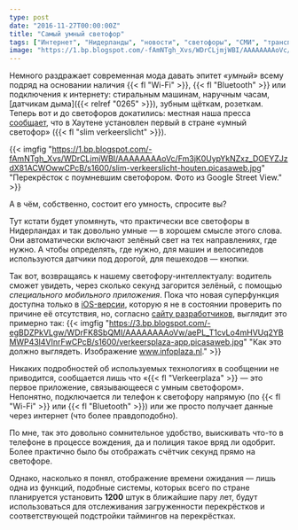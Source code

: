 ```yaml
---
type: post
date: "2016-11-27T00:00:00Z"
title: "Самый умный светофор"
tags: ["Интернет", "Нидерланды", "новости", "светофоры", "СМИ", "транспорт", "Хаутен"]
image: "https://1.bp.blogspot.com/-fAmNTgh_Xvs/WDrCLjmjWBI/AAAAAAAAoVc/Fm3jK0UypYkNZxz_DOEYZJzdX81ACWOwwCPcB/s1600/slim-verkeerslicht-houten.picasaweb.jpg"
---
```


Немного раздражает современная мода давать эпитет *«умный»* всему подряд на основании наличия {{< fl "Wi-Fi" >}}, {{< fl "Bluetooth" >}} или подключения к интернету: стиральным машинам, наручным часам, [датчикам дыма]({{< relref "0265" >}}), зубным щёткам, розеткам. Теперь вот и до светофоров докатились: местная наша пресса [сообщает](http://www.trefpunthouten.nl/nieuws/algemeen/46927/een-slim-stoplicht-voor-de-staart), что в Хаутене установлен первый в стране «умный светофор» ({{< fl "slim verkeerslicht" >}}).

<!--more-->

{{< imgfig "https://1.bp.blogspot.com/-fAmNTgh_Xvs/WDrCLjmjWBI/AAAAAAAAoVc/Fm3jK0UypYkNZxz_DOEYZJzdX81ACWOwwCPcB/s1600/slim-verkeerslicht-houten.picasaweb.jpg" "Перекрёсток с поумневшим светофором. Фото из Google Street View." >}}

А в чём, собственно, состоит его умность, спросите вы?

Тут кстати будет упомянуть, что практически все светофоры в Нидерландах и так довольно умные — в хорошем смысле этого слова. Они автоматически включают зелёный свет на тех направлениях, где нужно. А чтобы определять, где нужно, для машин и велосипедов используются датчики под дорогой, для пешеходов — кнопки.

Так вот, возвращаясь к нашему светофору-интеллектуалу: водитель сможет увидеть, через сколько секунд загорится зелёный, с помощью *специального мобильного приложения*. Пока что новая суперфункция доступна только в [iOS-версии](https://itunes.apple.com/nl/app/verkeerplaza-verkeersinformatie/id510339308), которую я не в состоянии проверить по причине её отсутствия, но, согласно [сайту разработчиков](http://www.infoplaza.nl/archives/2420/), выглядит это примерно так:
{{< imgfig "https://3.bp.blogspot.com/-egBDZPkVLgw/WDrFK8SbQMI/AAAAAAAAoVw/aePL_T1cvLo4mHVUq2YBMWP43l4VInrFwCPcB/s1600/verkeersplaza-app.picasaweb.jpg" "Как это должно выглядеть. Изображение www.infoplaza.nl." >}}

Никаких подробностей об используемых технологиях в сообщении не приводится, сообщается лишь что «{{< fl "Verkeerplaza" >}} — это первое приложение, связывающееся с умным светофором». Непонятно, подключается ли телефон к светофору напрямую (по {{< fl "Wi-Fi" >}} или {{< fl "Bluetooth" >}}) или же просто получает данные через интернет (что более правдоподобно).

По мне, так это довольно сомнительное удобство, выискивать что-то в телефоне в процессе вождения, да и полиция такое вряд ли одобрит. Более практично было бы отображать счётчик секунд прямо на светофоре.

Однако, насколько я понял, отображение времени ожидания — лишь одна из функций, подобные системы, которых всего по стране планируется установить **1200** штук в ближайшие пару лет, будут использоваться для отслеживания загруженности перекрёстков и соответствующей подстройки таймингов на перекрёстках.

